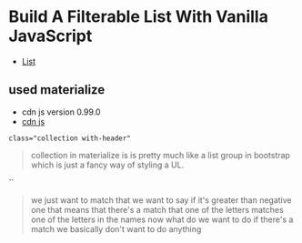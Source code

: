 # Build A Filterable List With Vanilla JavaScript
- [List](https://www.youtube.com/watch?v=G1eW3Oi6uoc&list=PLillGF-RfqbbnEGy3ROiLWk7JMCuSyQtX&index=9)


## used materialize 
- cdn js version 0.99.0 
- [cdn js](https://cdnjs.com/libraries/materialize/0.99.0)

`class="collection with-header"`
> collection in materialize is is pretty much like a list group in bootstrap which is just a fancy way of styling a UL.

``
> we just want to match that we want to say if it's greater than negative one that means that there's a match that one of the letters matches one of the letters in the names now what do we want to do if there's a match we basically don't want to do anything